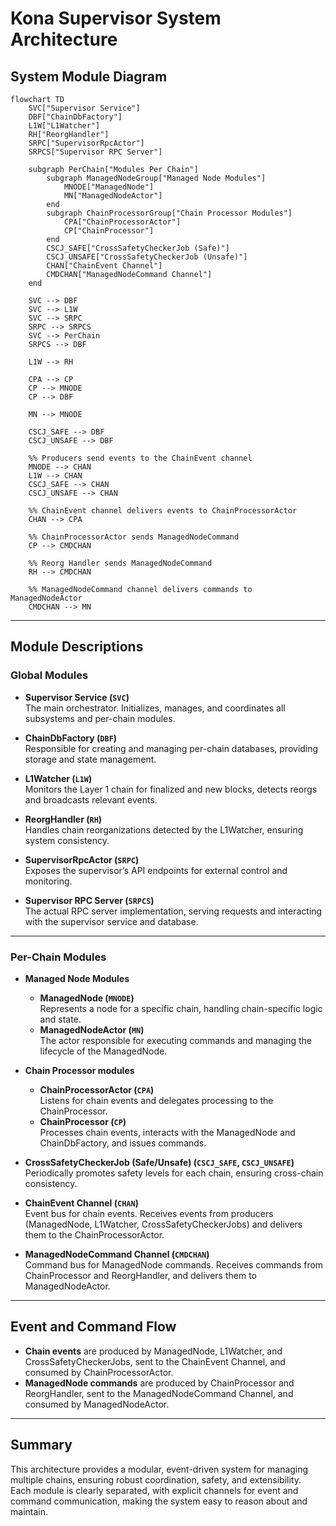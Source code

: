 # Kona Supervisor System Architecture

## System Module Diagram

```mermaid
flowchart TD
    SVC["Supervisor Service"]
    DBF["ChainDbFactory"]
    L1W["L1Watcher"]
    RH["ReorgHandler"]
    SRPC["SupervisorRpcActor"]
    SRPCS["Supervisor RPC Server"]

    subgraph PerChain["Modules Per Chain"]
        subgraph ManagedNodeGroup["Managed Node Modules"]
            MNODE["ManagedNode"]
            MN["ManagedNodeActor"]
        end
        subgraph ChainProcessorGroup["Chain Processor Modules"]
            CPA["ChainProcessorActor"]
            CP["ChainProcessor"]
        end
        CSCJ_SAFE["CrossSafetyCheckerJob (Safe)"]
        CSCJ_UNSAFE["CrossSafetyCheckerJob (Unsafe)"]
        CHAN["ChainEvent Channel"]
        CMDCHAN["ManagedNodeCommand Channel"]
    end

    SVC --> DBF
    SVC --> L1W
    SVC --> SRPC
    SRPC --> SRPCS
    SVC --> PerChain
    SRPCS --> DBF

    L1W --> RH

    CPA --> CP
    CP --> MNODE
    CP --> DBF

    MN --> MNODE

    CSCJ_SAFE --> DBF
    CSCJ_UNSAFE --> DBF

    %% Producers send events to the ChainEvent channel
    MNODE --> CHAN
    L1W --> CHAN
    CSCJ_SAFE --> CHAN
    CSCJ_UNSAFE --> CHAN

    %% ChainEvent channel delivers events to ChainProcessorActor
    CHAN --> CPA

    %% ChainProcessorActor sends ManagedNodeCommand
    CP --> CMDCHAN

    %% Reorg Handler sends ManagedNodeCommand
    RH --> CMDCHAN

    %% ManagedNodeCommand channel delivers commands to ManagedNodeActor
    CMDCHAN --> MN
```

---

## Module Descriptions

### **Global Modules**

- **Supervisor Service (`SVC`)**  
  The main orchestrator. Initializes, manages, and coordinates all subsystems and per-chain modules.

- **ChainDbFactory (`DBF`)**  
  Responsible for creating and managing per-chain databases, providing storage and state management.

- **L1Watcher (`L1W`)**  
  Monitors the Layer 1 chain for finalized and new blocks, detects reorgs and broadcasts relevant events.

- **ReorgHandler (`RH`)**  
  Handles chain reorganizations detected by the L1Watcher, ensuring system consistency.

- **SupervisorRpcActor (`SRPC`)**  
  Exposes the supervisor’s API endpoints for external control and monitoring.

- **Supervisor RPC Server (`SRPCS`)**  
  The actual RPC server implementation, serving requests and interacting with the supervisor service and database.

---

### **Per-Chain Modules**

- **Managed Node Modules**
  - **ManagedNode (`MNODE`)**  
    Represents a node for a specific chain, handling chain-specific logic and state.
  - **ManagedNodeActor (`MN`)**  
    The actor responsible for executing commands and managing the lifecycle of the ManagedNode.

- **Chain Processor modules**
  - **ChainProcessorActor (`CPA`)**  
    Listens for chain events and delegates processing to the ChainProcessor.
  - **ChainProcessor (`CP`)**  
    Processes chain events, interacts with the ManagedNode and ChainDbFactory, and issues commands.

- **CrossSafetyCheckerJob (Safe/Unsafe) (`CSCJ_SAFE`, `CSCJ_UNSAFE`)**  
  Periodically promotes safety levels for each chain, ensuring cross-chain consistency.

- **ChainEvent Channel (`CHAN`)**  
  Event bus for chain events. Receives events from producers (ManagedNode, L1Watcher, CrossSafetyCheckerJobs) and delivers them to the ChainProcessorActor.

- **ManagedNodeCommand Channel (`CMDCHAN`)**  
  Command bus for ManagedNode commands. Receives commands from ChainProcessor and ReorgHandler, and delivers them to ManagedNodeActor.

---

## **Event and Command Flow**

- **Chain events** are produced by ManagedNode, L1Watcher, and CrossSafetyCheckerJobs, sent to the ChainEvent Channel, and consumed by ChainProcessorActor.
- **ManagedNode commands** are produced by ChainProcessor and ReorgHandler, sent to the ManagedNodeCommand Channel, and consumed by ManagedNodeActor.

---

## **Summary**

This architecture provides a modular, event-driven system for managing multiple chains, ensuring robust coordination, safety, and extensibility.  
Each module is clearly separated, with explicit channels for event and command communication, making the system easy to reason about and maintain.
